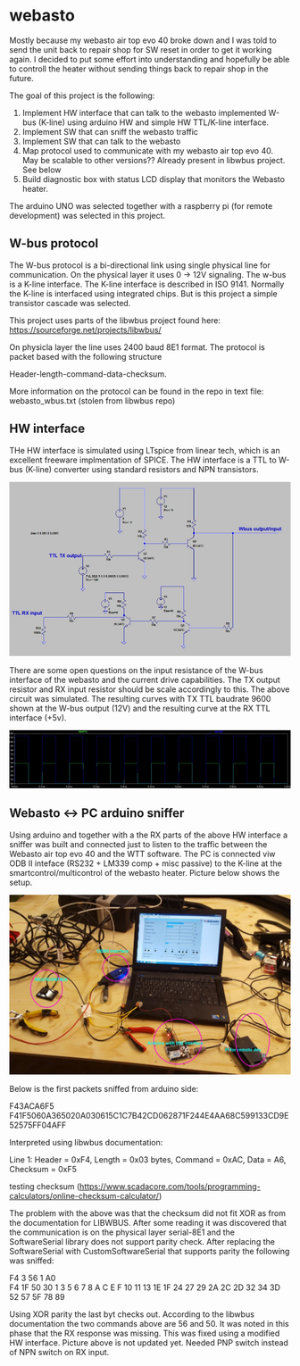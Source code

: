 # webasto
Mostly because my webasto air top evo 40 broke down and I was told to send the unit back to repair shop for SW reset in order to get it working again. I decided to put some effort into understanding and hopefully be able to controll the heater without sending things back to repair shop in the future.

The goal of this project is the following:

1) Implement HW interface that can talk to the webasto implemented W-bus (K-line) using arduino HW and simple HW TTL/K-line interface.
2) Implement SW that can sniff the webasto traffic
3) Implement SW that can talk to the webasto
4) Map protocol used to communicate with my webasto air top evo 40. May be scalable to other versions?? Already present in libwbus project. See below
5) Build diagnostic box with status LCD display that monitors the Webasto heater.

The arduino UNO was selected together with a raspberry pi (for remote development) was selected in this project.

W-bus protocol
-------------

The W-bus protocol is a bi-directional link using single physical line for communication. On the physical layer it uses 0 -> 12V signaling. The w-bus is a K-line interface. The K-line interface is described in ISO 9141. Normally the K-line is interfaced using integrated chips. But is this project a simple transistor cascade was selected.

This project uses parts of the libwbus project found here: https://sourceforge.net/projects/libwbus/

On physicla layer the line uses 2400 baud 8E1 format. The protocol is packet based with the following structure

Header-length-command-data-checksum.

More information on the protocol can be found in the repo in text file: webasto_wbus.txt (stolen from libwbus repo)


HW interface
------------
THe HW interface is simulated using LTspice from linear tech, which is an excellent freeware implmentation of SPICE. The HW interface is a TTL to W-bus (K-line) converter using standard resistors and NPN transistors.

![HW_interface_Wbus](HW_interface_Wbus.JPG)

There are some open questions on the input resistance of the W-bus interface of the webasto and the current drive capabilities. The TX output resistor and RX input resistor should be scale accordingly to this.
The above circuit was simulated. The resulting curves with TX TTL baudrate 9600 shown at the W-bus output (12V) and the resulting curve at the RX TTL interface (+5v).

![RX_TTL_input_W-BUS_output.JPG](RX_TTL_input_W-BUS_output.JPG)

Webasto <-> PC arduino sniffer
----------------------
Using arduino and together with a the RX parts of the above HW interface a sniffer was built and connected just to listen to the traffic between the Webasto air top evo 40 and the WTT software. The PC is connected viw ODB II inteface (RS232 + LM339 comp + misc passive) to the K-line at the smartcontrol/multicontrol of the webasto heater.
Picture below shows the setup.

![sniffer_setupWbus](Sniffer_setup.JPG)

Below is the first packets sniffed from arduino side:

  F43ACA6F5 
  F41F5060A365020A030615C1C7B42CD062871F244E4AA68C599133CD9E52575FF04AFF 
  
Interpreted using libwbus documentation:

Line 1: Header = 0xF4, Length = 0x03 bytes, Command = 0xAC, Data = A6, Checksum = 0xF5

testing checksum (https://www.scadacore.com/tools/programming-calculators/online-checksum-calculator/)

The problem with the above was that the checksum did not fit XOR as from the documentation for LIBWBUS. After some reading it was discovered that the communication is on the physical layer serial-8E1 and the SoftwareSerial library does not support parity check. After replacing the SoftwareSerial with CustomSoftwareSerial that supports parity the following was sniffed:

F4 3 56 1 A0  
F4 1F 50 30 1 3 5 6 7 8 A C E F 10 11 13 1E 1F 24 27 29 2A 2C 2D 32 34 3D 52 57 5F 78 89  

Using XOR parity the last byt checks out. According to the libwbus documentation the two commands above are 56 and 50. It was noted in this phase that the RX response was missing. This was fixed using a modified HW interface. Picture above is not updated yet. Needed PNP switch instead of NPN switch on RX input.











